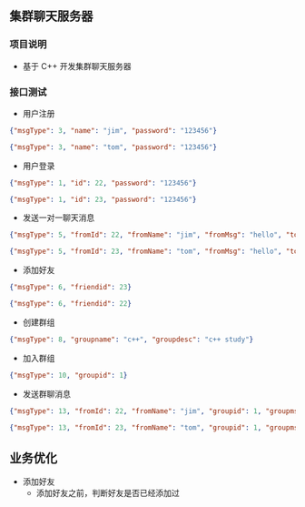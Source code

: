 ## 集群聊天服务器

### 项目说明

- 基于 C++ 开发集群聊天服务器

### 接口测试

- 用户注册

``` json
{"msgType": 3, "name": "jim", "password": "123456"}

{"msgType": 3, "name": "tom", "password": "123456"}
```

- 用户登录

``` json
{"msgType": 1, "id": 22, "password": "123456"}

{"msgType": 1, "id": 23, "password": "123456"}
```

- 发送一对一聊天消息

``` json
{"msgType": 5, "fromId": 22, "fromName": "jim", "fromMsg": "hello", "toId": 23}

{"msgType": 5, "fromId": 23, "fromName": "tom", "fromMsg": "hello", "toId": 22}
```

- 添加好友

``` json
{"msgType": 6, "friendid": 23}

{"msgType": 6, "friendid": 22}
```

- 创建群组

``` json
{"msgType": 8, "groupname": "c++", "groupdesc": "c++ study"}
```

- 加入群组

``` json
{"msgType": 10, "groupid": 1}
```

- 发送群聊消息

``` json
{"msgType": 13, "fromId": 22, "fromName": "jim", "groupid": 1, "groupmsg": "go to study c++"}

{"msgType": 13, "fromId": 23, "fromName": "tom", "groupid": 1, "groupmsg": "go to study rust"}
```

## 业务优化

- 添加好友
    - 添加好友之前，判断好友是否已经添加过

